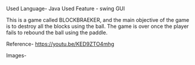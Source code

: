 Used Language- Java
Used Feature - swing GUI

This is a game called BLOCKBRAEKER, and the main objective of the game is to destroy all the blocks using the ball.
The game is over once the player fails to rebound the ball using the paddle.

Reference- https://youtu.be/KED9ZTO4mhg

Images-
